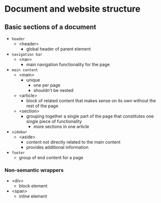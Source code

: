 # Document and website structure

## Basic sections of a document

- `header`
  - &lt;header&gt;
    - global header of parent element
- `navigation bar`
  - &lt;nav&gt;
    - main navigation functionality for the page
- `main content`
  - &lt;main&gt;
    - unique
		- one per page
		- shouldn't be nested
  - &lt;article&gt;
    - block of related content that makes sense on its own without the rest of the page
  - &lt;section&gt;
    - grouping together a single part of the page that constitutes one single piece of functionality
		- more sections in one article
- `sidebar`
  - &lt;aside&gt;
    - content not directly related to the main content
    - provides additional information
- `footer`
  - group of end content for a page

### Non-semantic wrappers
  - &lt;div&gt;
    - block element
  - &lt;span&gt;
    - inline element